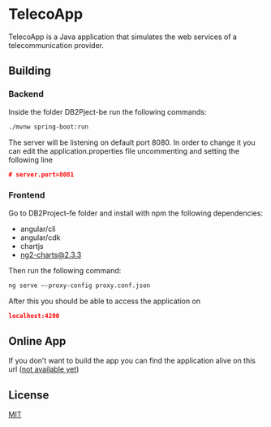 
# TelecoApp

TelecoApp is a Java application that simulates the web services of a telecommunication provider.

## Building
### Backend
Inside the folder DB2Pject-be run the following commands:

```bash
./mvnw spring-boot:run 
```
The server will be listening on default port 8080. In order to change it you can edit the application.properties file uncommenting and setting the following line

```json 
# server.port=8081
```

### Frontend
Go to DB2Project-fe folder and install with npm the following dependencies:
- angular/cli
- angular/cdk
- chartjs 
- ng2-charts@2.3.3

Then run the following command:
```bash
ng serve —-proxy-config proxy.conf.json
```

After this you should be able to access the application on 
```json
localhost:4200
```

## Online App
If you don’t want to build the app you can find the application alive on this url ([not available yet](http://telecoapp.dn0.it))

## License
[MIT](https://choosealicense.com/licenses/mit/)
